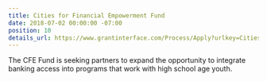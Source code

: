 ```yaml
---
title: Cities for Financial Empowerment Fund
date: 2018-07-02 00:00:00 -07:00
position: 10
details_url: https://www.grantinterface.com/Process/Apply?urlkey=CitiesFE
---
```


The CFE Fund is seeking partners to expand the opportunity to integrate banking access into programs that work with high school age youth.

